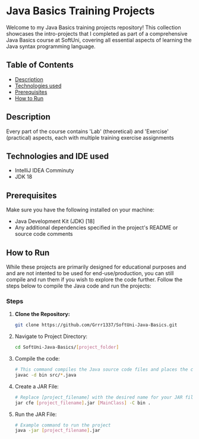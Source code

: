 # Java Basics Training Projects

Welcome to my Java Basics training projects repository! This collection showcases the intro-projects that I completed as part of a comprehensive Java Basics course at SoftUni, covering all essential aspects of learning the Java syntax programming language.

## Table of Contents

- [Description](#description)
- [Technologies used](#technologies-and-ide-used)
- [Prerequisites](#prerequisites)
- [How to Run](#how-to-run)


## Description
Every part of the course contains 'Lab' (theoretical) and 'Exercise' (practical) aspects, each with multiple training exercise assignments

## Technologies and IDE used
- IntelliJ IDEA Comminuty
- JDK 18

## Prerequisites
Make sure you have the following installed on your machine:
- Java Development Kit (JDK) [18]
- Any additional dependencies specified in the project's README or source code comments


## How to Run
While these projects are primarily designed for educational purposes and and are not intented to be used for end-use/production, you can still compile and run them if you wish to explore the code further. Follow the steps below to compile the Java code and run the projects:


### Steps

1. **Clone the Repository:**
   ```bash
   git clone https://github.com/Grrr1337/SoftUni-Java-Basics.git
   ```
2. Navigate to Project Directory:
    ```bash
    cd SoftUni-Java-Basics/[project_folder]
    ```
3. Compile the code:
    ```bash
    # This command compiles the Java source code files and places the compiled bytecode in the bin directory.
    javac -d bin src/*.java
    ```
3. Create a JAR File:
    ```bash
    # Replace [project_filename] with the desired name for your JAR file and [MainClass] with the main class of your project.
    jar cfe [project_filename].jar [MainClass] -C bin .
4. Run the JAR File:
    ```bash 
    # Example command to run the project
    java -jar [project_filename].jar
    ```
